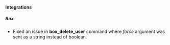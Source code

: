 
#### Integrations
##### Box
- Fixed an issue in **box_delete_user** command where *force* argument was sent as a string instead of boolean.
